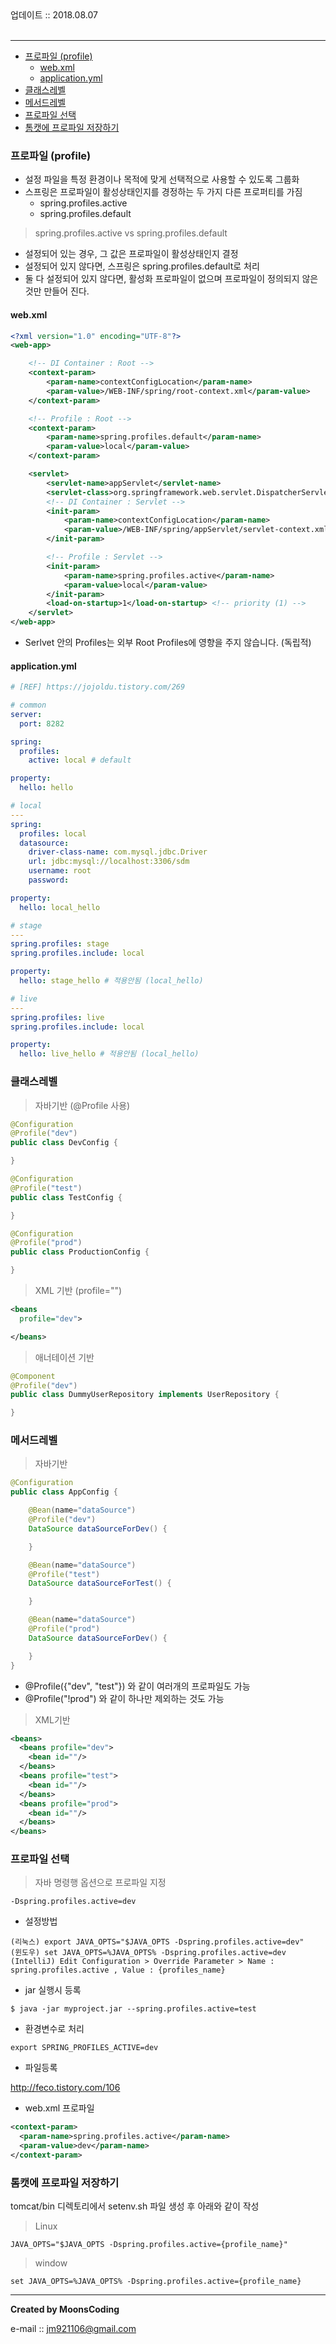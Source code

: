 <div class="pull-right"> 업데이트 :: 2018.08.07 </div><br>

---

<!-- @import "[TOC]" {cmd="toc" depthFrom=1 depthTo=6 orderedList=false} -->

<!-- code_chunk_output -->

-	[프로파일 (profile)](#프로파일-profile)
	-	[web.xml](#webxml)
	-	[application.yml](#applicationyml)
-	[클래스레벨](#클래스레벨)
-	[메서드레벨](#메서드레벨)
-	[프로파일 선택](#프로파일-선택)
-	[톰캣에 프로파일 저장하기](#톰캣에-프로파일-저장하기)

<!-- /code_chunk_output -->

### 프로파일 (profile)

-	설정 파일을 특정 환경이나 목적에 맞게 선택적으로 사용할 수 있도록 그룹화
-	스프링은 프로파일이 활성상태인지를 경정하는 두 가지 다른 프로퍼티를 가짐
	-	spring.profiles.active
	-	spring.profiles.default

> spring.profiles.active vs spring.profiles.default

-	설정되어 있는 경우, 그 값은 프로파일이 활성상태인지 결정
-	설정되어 있지 않다면, 스프링은 spring.profiles.default로 처리
-	둘 다 설정되어 있지 않다면, 활성화 프로파일이 없으며 프로파일이 정의되지 않은 것만 만들어 진다.

#### web.xml

```xml
<?xml version="1.0" encoding="UTF-8"?>
<web-app>

    <!-- DI Container : Root -->
    <context-param>
        <param-name>contextConfigLocation</param-name>
        <param-value>/WEB-INF/spring/root-context.xml</param-value>
    </context-param>

    <!-- Profile : Root -->
    <context-param>
        <param-name>spring.profiles.default</param-name>
        <param-value>local</param-value>
    </context-param>

    <servlet>
        <servlet-name>appServlet</servlet-name>
        <servlet-class>org.springframework.web.servlet.DispatcherServlet</servlet-class>
        <!-- DI Container : Servlet -->
        <init-param>
            <param-name>contextConfigLocation</param-name>
            <param-value>/WEB-INF/spring/appServlet/servlet-context.xml</param-value>
        </init-param>

        <!-- Profile : Servlet -->
        <init-param>
            <param-name>spring.profiles.active</param-name>
            <param-value>local</param-value>
        </init-param>
        <load-on-startup>1</load-on-startup> <!-- priority (1) -->
    </servlet>
</web-app>
```

-	Serlvet 안의 Profiles는 외부 Root Profiles에 영향을 주지 않습니다. (독립적)

#### application.yml

```yml
# [REF] https://jojoldu.tistory.com/269

# common
server:
  port: 8282

spring:
  profiles:
    active: local # default

property:
  hello: hello

# local
---
spring:
  profiles: local
  datasource:
    driver-class-name: com.mysql.jdbc.Driver
    url: jdbc:mysql://localhost:3306/sdm
    username: root
    password:

property:
  hello: local_hello

# stage
---
spring.profiles: stage
spring.profiles.include: local

property:
  hello: stage_hello # 적용안됨 (local_hello)

# live
---
spring.profiles: live
spring.profiles.include: local

property:
  hello: live_hello # 적용안됨 (local_hello)
```

### 클래스레벨

> 자바기반 (@Profile 사용)

```java
@Configuration
@Profile("dev")
public class DevConfig {

}

@Configuration
@Profile("test")
public class TestConfig {

}

@Configuration
@Profile("prod")
public class ProductionConfig {

}
```

> XML 기반 (profile="")

```xml
<beans
  profile="dev">

</beans>
```

> 애너테이션 기반

```java
@Component
@Profile("dev")
public class DummyUserRepository implements UserRepository {

}
```

### 메서드레벨

> 자바기반

```java
@Configuration
public class AppConfig {

    @Bean(name="dataSource")
    @Profile("dev")
    DataSource dataSourceForDev() {

    }

    @Bean(name="dataSource")
    @Profile("test")
    DataSource dataSourceForTest() {

    }

    @Bean(name="dataSource")
    @Profile("prod")
    DataSource dataSourceForDev() {

    }
}
```

-	@Profile({"dev", "test"}) 와 같이 여러개의 프로파일도 가능
-	@Profile("!prod") 와 같이 하나만 제외하는 것도 가능

> XML기반

```xml
<beans>
  <beans profile="dev">
    <bean id=""/>
  </beans>
  <beans profile="test">
    <bean id=""/>
  </beans>
  <beans profile="prod">
    <bean id=""/>
  </beans>
</beans>
```

### 프로파일 선택

> 자바 명령행 옵션으로 프로파일 지정

```
-Dspring.profiles.active=dev
```

-	설정방법

```
(리눅스) export JAVA_OPTS="$JAVA_OPTS -Dspring.profiles.active=dev"
(윈도우) set JAVA_OPTS=%JAVA_OPTS% -Dspring.profiles.active=dev
(IntelliJ) Edit Configuration > Override Parameter > Name : spring.profiles.active , Value : {profiles_name}
```

-	jar 실행시 등록

```
$ java -jar myproject.jar --spring.profiles.active=test
```

-	환경변수로 처리

```
export SPRING_PROFILES_ACTIVE=dev
```

-	파일등록

http://feco.tistory.com/106

-	web.xml 프로파일

```xml
<context-param>
  <param-name>spring.profiles.active</param-name>
  <param-value>dev</param-name>
</context-param>
```

### 톰캣에 프로파일 저장하기

tomcat/bin 디렉토리에서 setenv.sh 파일 생성 후 아래와 같이 작성

> Linux

```
JAVA_OPTS="$JAVA_OPTS -Dspring.profiles.active={profile_name}"
```

> window

```
set JAVA_OPTS=%JAVA_OPTS% -Dspring.profiles.active={profile_name}
```

---

**Created by MoonsCoding**

e-mail :: jm921106@gmail.com
